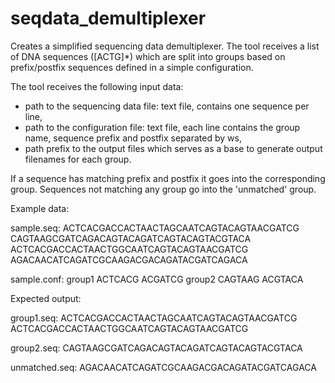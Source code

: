 # seqdata_demultiplexer
Creates a simplified sequencing data demultiplexer. The tool receives a list of DNA sequences ([ACTG]*) which are split into groups based on prefix/postfix sequences defined in a simple configuration.

The tool receives the following input data:
 - path to the sequencing data file: text file, contains one sequence per line,
 - path to the configuration file: text file, each line contains the group name, sequence prefix and postfix separated by ws,
 - path prefix to the output files which serves as a base to generate output filenames for each group.

If a sequence has matching prefix and postfix it goes into the corresponding group. Sequences not matching any group go into the 'unmatched' group.

Example data:

sample.seq:
ACTCACGACCACTAACTAGCAATCAGTACAGTAACGATCG
CAGTAAGCGATCAGACAGTACAGATCAGTACAGTACGTACA
ACTCACGACCACTAACTGGCAATCAGTACAGTAACGATCG
AGACAACATCAGATCGCAAGACGACAGATACGATCAGACA

sample.conf:
group1 ACTCACG ACGATCG
group2 CAGTAAG ACGTACA

Expected output:

group1.seq:
ACTCACGACCACTAACTAGCAATCAGTACAGTAACGATCG
ACTCACGACCACTAACTGGCAATCAGTACAGTAACGATCG

group2.seq:
CAGTAAGCGATCAGACAGTACAGATCAGTACAGTACGTACA

unmatched.seq:
AGACAACATCAGATCGCAAGACGACAGATACGATCAGACA
